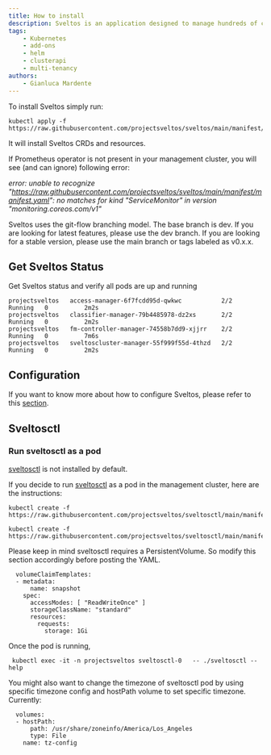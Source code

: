 ```yaml
---
title: How to install
description: Sveltos is an application designed to manage hundreds of clusters by providing declarative cluster APIs. Learn here how to install Sveltos.
tags:
    - Kubernetes
    - add-ons
    - helm
    - clusterapi
    - multi-tenancy
authors:
    - Gianluca Mardente
---
```

To install Sveltos simply run:

```
kubectl apply -f https://raw.githubusercontent.com/projectsveltos/sveltos/main/manifest/manifest.yaml
```

It will install Sveltos CRDs and resources.

If Prometheus operator is not present in your management cluster, you will see (and can ignore) following error:

*error: unable to recognize "https://raw.githubusercontent.com/projectsveltos/sveltos/main/manifest/manifest.yaml": no matches for kind "ServiceMonitor" in version "monitoring.coreos.com/v1"*

Sveltos uses the git-flow branching model. The base branch is dev. If you are looking for latest features, please use the dev branch. If you are looking for a stable version, please use the main branch or tags labeled as v0.x.x.

## Get Sveltos Status​

Get Sveltos status and verify all pods are up and running

```
projectsveltos   access-manager-6f7fcdd95d-qwkwc           2/2     Running   0          2m2s
projectsveltos   classifier-manager-79b4485978-dz2xs       2/2     Running   0          2m2s
projectsveltos   fm-controller-manager-74558b7dd9-xjjrr    2/2     Running   0          7m6s
projectsveltos   sveltoscluster-manager-55f999f55d-4thzd   2/2     Running   0          2m2s
```

## Configuration

If you want to know more about how to configure Sveltos, please refer to this [section](configuration.md).

## Sveltosctl

### Run sveltosctl as a pod
[sveltosctl](https://github.com/projectsveltos/sveltosctl) is not installed by default. 

If you decide to run [sveltosctl](https://github.com/projectsveltos/sveltosctl) as a pod in the management cluster, here are the instructions:

```
kubectl create -f  https://raw.githubusercontent.com/projectsveltos/sveltosctl/main/manifest/utils.projectsveltos.io_snapshots.yaml

kubectl create -f  https://raw.githubusercontent.com/projectsveltos/sveltosctl/main/manifest/sveltosctl.yaml
```

Please keep in mind sveltosctl requires a PersistentVolume. So modify this section accordingly before posting the YAML.

```
  volumeClaimTemplates:
  - metadata:
      name: snapshot
    spec:
      accessModes: [ "ReadWriteOnce" ]
      storageClassName: "standard"
      resources:
        requests:
          storage: 1Gi
```

Once the pod is running,
```
 kubectl exec -it -n projectsveltos sveltosctl-0   -- ./sveltosctl --help
```

You might also want to change the timezone of sveltosctl pod by using specific timezone config and hostPath volume to set specific timezone. Currently:

```
  volumes:
  - hostPath:
      path: /usr/share/zoneinfo/America/Los_Angeles
      type: File
    name: tz-config
```
